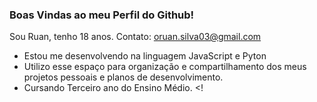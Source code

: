 ### Boas Vindas ao meu Perfil do Github!

Sou Ruan, tenho 18 anos.
Contato: oruan.silva03@gmail.com 

- Estou me desenvolvendo na linguagem JavaScript e Pyton 
- Utilizo esse espaço para organização e compartilhamento dos meus projetos pessoais e planos de desenvolvimento.
- Cursando Terceiro ano do Ensino Médio.
<!


